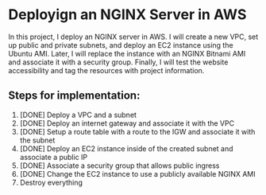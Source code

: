 # Deployign an NGINX Server in AWS

In this project, I deploy an NGINX server in AWS. I will create a new VPC, set up public and private subnets, and deploy an EC2 instance using the Ubuntu AMI. Later, I will replace the instance with an NGINX Bitnami AMI and associate it with a security group. Finally, I will test the website accessibility and tag the resources with project information.

## Steps for implementation:

1. [DONE] Deploy a VPC and a subnet
2. [DONE] Deploy an internet gateway and associate it with the VPC
3. [DONE] Setup a route table with a route to the IGW and associate it with the subnet
4. [DONE] Deploy an EC2 instance inside of the created subnet and associate a public IP
5. [DONE] Associate a security group that allows public ingress
6. [DONE] Change the EC2 instance to use a publicly available NGINX AMI
7. Destroy everything